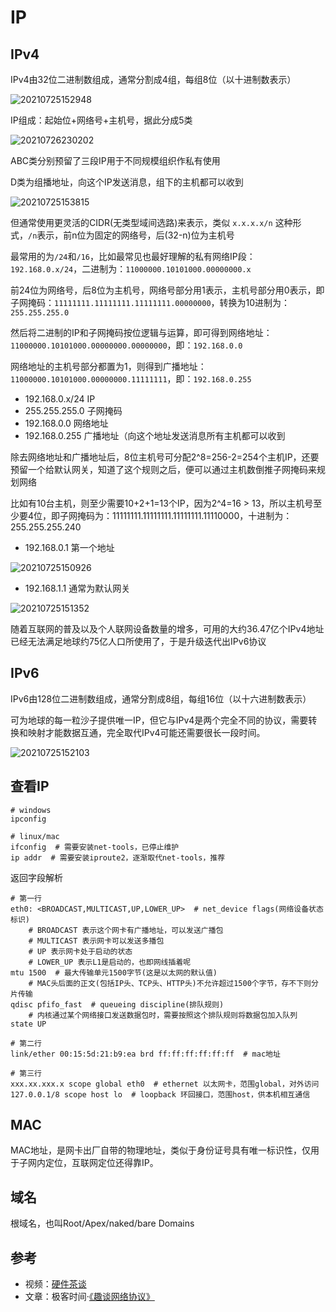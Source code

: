 # IP

## IPv4

IPv4由32位二进制数组成，通常分割成4组，每组8位（以十进制数表示）

![20210725152948](http://image.zuoright.com/20210725152948.png)

IP组成：起始位+网络号+主机号，据此分成5类

![20210726230202](http://image.zuoright.com/20210726230202.png)

ABC类分别预留了三段IP用于不同规模组织作私有使用

D类为组播地址，向这个IP发送消息，组下的主机都可以收到

![20210725153815](http://image.zuoright.com/20210725153815.png)

但通常使用更灵活的CIDR(无类型域间选路)来表示，类似 `x.x.x.x/n` 这种形式，`/n`表示，前n位为固定的网络号，后(32-n)位为主机号

最常用的为`/24`和`/16`，比如最常见也最好理解的私有网络IP段：`192.168.0.x/24`，二进制为：`11000000.10101000.00000000.x`

前24位为网络号，后8位为主机号，网络号部分用1表示，主机号部分用0表示，即子网掩码：`11111111.11111111.11111111.00000000`，转换为10进制为：`255.255.255.0`

然后将二进制的IP和子网掩码按位逻辑与运算，即可得到网络地址：`11000000.10101000.00000000.00000000`，即：`192.168.0.0`

网络地址的主机号部分都置为1，则得到广播地址：`11000000.10101000.00000000.11111111`，即：`192.168.0.255`

- 192.168.0.x/24 IP
- 255.255.255.0 子网掩码
- 192.168.0.0 网络地址
- 192.168.0.255 广播地址（向这个地址发送消息所有主机都可以收到

除去网络地址和广播地址后，8位主机号可分配2^8=256-2=254个主机IP，还要预留一个给默认网关，知道了这个规则之后，便可以通过主机数倒推子网掩码来规划网络

比如有10台主机，则至少需要10+2+1=13个IP，因为2^4=16 > 13，所以主机号至少要4位，即子网掩码为：11111111.11111111.11111111.11110000，十进制为：255.255.255.240

- 192.168.0.1 第一个地址

![20210725150926](http://image.zuoright.com/20210725150926.png)

- 192.168.1.1 通常为默认网关

![20210725151352](http://image.zuoright.com/20210725151352.png)

随着互联网的普及以及个人联网设备数量的增多，可用的大约36.47亿个IPv4地址已经无法满足地球约75亿人口所使用了，于是升级迭代出IPv6协议

## IPv6

IPv6由128位二进制数组成，通常分割成8组，每组16位（以十六进制数表示）

可为地球的每一粒沙子提供唯一IP，但它与IPv4是两个完全不同的协议，需要转换和映射才能数据互通，完全取代IPv4可能还需要很长一段时间。

![20210725152103](http://image.zuoright.com/20210725152103.png)

## 查看IP

```shell
# windows
ipconfig

# linux/mac
ifconfig  # 需要安装net-tools，已停止维护
ip addr  # 需要安装iproute2，逐渐取代net-tools，推荐
```

返回字段解析

```shell
# 第一行
eth0: <BROADCAST,MULTICAST,UP,LOWER_UP>  # net_device flags(网络设备状态标识)
    # BROADCAST 表示这个网卡有广播地址，可以发送广播包
    # MULTICAST 表示网卡可以发送多播包
    # UP 表示网卡处于启动的状态
    # LOWER_UP 表示L1是启动的，也即网线插着呢
mtu 1500  # 最大传输单元1500字节(这是以太网的默认值)
    # MAC头后面的正文(包括IP头、TCP头、HTTP头)不允许超过1500个字节，存不下则分片传输
qdisc pfifo_fast  # queueing discipline(排队规则)
    # 内核通过某个网络接口发送数据包时，需要按照这个排队规则将数据包加入队列
state UP

# 第二行
link/ether 00:15:5d:21:b9:ea brd ff:ff:ff:ff:ff:ff  # mac地址

# 第三行
xxx.xx.xxx.x scope global eth0  # ethernet 以太网卡，范围global，对外访问
127.0.0.1/8 scope host lo  # loopback 环回接口，范围host，供本机相互通信
```

## MAC

MAC地址，是网卡出厂自带的物理地址，类似于身份证号具有唯一标识性，仅用于子网内定位，互联网定位还得靠IP。

## 域名

根域名，也叫Root/Apex/naked/bare Domains

## 参考

- 视频：[硬件茶谈](https://www.bilibili.com/video/BV1DD4y127r4)
- 文章：极客时间·[《趣谈网络协议》](https://time.geekbang.org/column/intro/100007101)
